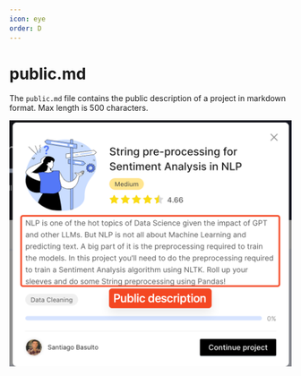 ```yaml
---
icon: eye
order: D
---
```



# public.md

The `public.md` file contains the public description of a project in markdown format. Max length is 500 characters.

![](/static/github/project-public-description.png)

